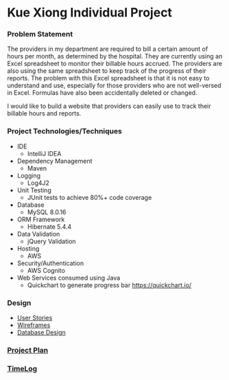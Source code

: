 # Kue Xiong Individual Project

### Problem Statement

The providers in my department are required to bill a certain amount of hours per month, 
as determined by the hospital. They are currently using an Excel spreadsheet to monitor 
their billable hours accrued. The providers are also using the same spreadsheet to keep 
track of the progress of their reports. The problem with this Excel spreadsheet is that 
it is not easy to understand and use, especially for those providers who are not 
well-versed in Excel. Formulas have also been accidentally deleted or changed.

I would like to build a website that providers can easily use to track their billable hours
and reports.

### Project Technologies/Techniques
* IDE
  * IntelliJ IDEA
* Dependency Management
    * Maven
* Logging
    * Log4J2
* Unit Testing
    * JUnit tests to achieve 80%+ code coverage
* Database
    * MySQL 8.0.16
* ORM Framework
  * Hibernate 5.4.4
* Data Validation
  * jQuery Validation
* Hosting
  * AWS
* Security/Authentication
  * AWS Cognito
* Web Services consumed using Java
    * Quickchart to generate progress bar https://quickchart.io/

### Design
* [User Stories](DesignDocuments/userStories.md)
* [Wireframes](DesignDocuments/wireframes)
* [Database Design](DesignDocuments/databaseDiagram.png)

### [Project Plan](ProjectPlan.md)


### [TimeLog](timeLog.md)
